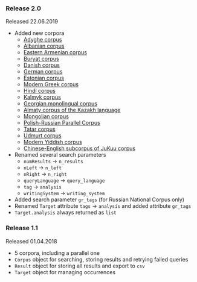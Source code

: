 ### Release 2.0
Released 22.06.2019

* Added new corpora
  * [Adyghe corpus](http://web-corpora.net/AdygheCorpus/search/)
  * [Albanian corpus](http://web-corpora.net/AlbanianCorpus/search/)
  * [Eastern Armenian corpus](http://eanc.net)
  * [Buryat corpus](http://web-corpora.net/BuryatCorpus/search/)
  * [Danish corpus](https://ordnet.dk/korpusdk_en/concordance)
  * [German corpus](https://www.dwds.de)
  * [Estonian corpus](http://www.cl.ut.ee/korpused/kasutajaliides/index.php)
  * [Modern Greek corpus](http://web-corpora.net/GreekCorpus/search/)
  * [Hindi corpus](http://www.cfilt.iitb.ac.in/~corpus/hindi/find.php)
  * [Kalmyk corpus](http://web-corpora.net/KalmykCorpus/search/)
  * [Georgian monolingual corpus](http://corpora.iliauni.edu.ge)
  * [Almaty corpus of the Kazakh language](http://web-corpora.net/KazakhCorpus/search/)
  * [Mongolian corpus](http://web-corpora.net/MongolianCorpus/search/)
  * [Polish-Russian Parallel Corpus](http://pol-ros.polon.uw.edu.pl/)
  * [Tatar corpus](http://web-corpora.net/TatarCorpus/)
  * [Udmurt corpus](http://web-corpora.net/UdmurtCorpus/search/)
  * [Modern Yiddish corpus](http://web-corpora.net/YNC/search/)
  * [Chinese-English subcorpus of JuKuu corpus](http://www.jukuu.com/)
* Renamed several search parameters
  * `numResults` -> `n_results`
  * `nLeft` -> `n_left`
  * `nRight` -> `n_right`
  * `queryLanguage` -> `query_language`
  * `tag` -> `analysis`
  * `writingSystem` -> `writing_system`
* Added search parameter `gr_tags` (for Russian National Corpus only)
* Renamed `Target` attribute `tags` -> `analysis` and added attribute `gr_tags`
* `Target.analysis` always returned as `list`

 
### Release 1.1
Released 01.04.2018

* 5 corpora, including a parallel one
* `Corpus` object for searching, storing results and retrying failed queries
* `Result` object for storing all results and export to `csv`
* `Target` object for managing occurrences 
